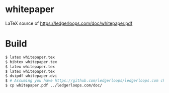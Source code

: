 # whitepaper
LaTeX source of https://ledgerloops.com/doc/whitepaper.pdf

# Build
```bash
$ latex whitepaper.tex
$ bibtex whitepaper.tex
$ latex whitepaper.tex
$ latex whitepaper.tex
$ dvipdf whitepaper.dvi
$ # Assuming you have https://github.com/ledgerloops/ledgerloops.com checked out next to ledgerloops-whitepaper:
$ cp whitepaper.pdf ../ledgerloops.com/doc/
